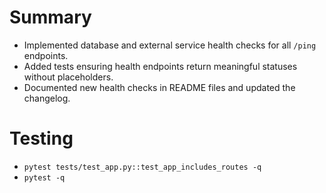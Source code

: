 # Summary
- Implemented database and external service health checks for all `/ping` endpoints.
- Added tests ensuring health endpoints return meaningful statuses without placeholders.
- Documented new health checks in README files and updated the changelog.

# Testing
- `pytest tests/test_app.py::test_app_includes_routes -q`
- `pytest -q`
